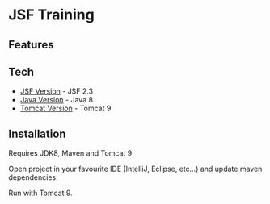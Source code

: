 # JSF Training

## Features

## Tech

- [JSF Version](https://jakarta.ee/specifications/faces/2.3/) - JSF 2.3
- [Java Version](https://openjdk.java.net/install/) - Java 8
- [Tomcat Version](https://tomcat.apache.org/download-90.cgi) - Tomcat 9


## Installation

Requires JDK8, Maven and Tomcat 9

Open project in your favourite IDE (IntelliJ, Eclipse, etc...) and update maven dependencies.

Run with Tomcat 9.


